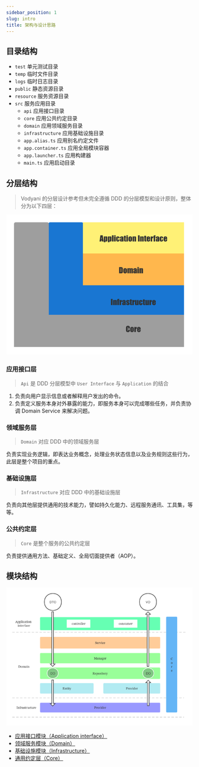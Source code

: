```yaml
---
sidebar_position: 1
slug: intro
title: 架构与设计思路
---
```


## 目录结构

- `test`                   单元测试目录
- `temp`                   临时文件目录
- `logs`                   临时日志目录
- `public`                 静态资源目录
- `resource`               服务资源目录
- `src`                    服务应用目录
  - `api`                  应用接口目录
  - `core`                 应用公共约定目录
  - `domain`               应用领域服务目录
  - `infrastructure`       应用基础设施目录
  - `app.alias.ts`         应用别名约定文件
  - `app.container.ts`     应用全局模块容器
  - `app.launcher.ts`      应用构建器
  - `main.ts`              应用启动目录

## 分层结构
> Vodyani 的分层设计参考但未完全遵循 DDD 的分层模型和设计原则，整体分为以下四层：

![](../../static/img/architecture.png)

### 应用接口层
> `Api` 是 DDD 分层模型中 `User Interface` 与 `Application` 的结合

1. 负责向用户显示信息或者解释用户发出的命令。
2. 负责定义服务本身对外暴露的能力，即服务本身可以完成哪些任务，并负责协调 Domain Service 来解决问题。

### 领域服务层
> `Domain` 对应 DDD 中的领域服务层

负责实现业务逻辑，即表达业务概念，处理业务状态信息以及业务规则这些行为，此层是整个项目的重点。

### 基础设施层
> `Infrastructure` 对应 DDD 中的基础设施层

负责向其他层提供通用的技术能力，譬如持久化能力、远程服务通讯、工具集，等等。

### 公共约定层
> `Core` 是整个服务的公共约定层

负责提供通用方法、基础定义、全局切面提供者（AOP）。

## 模块结构

![](../../static/img/module.png)

- [应用接口模块（Application interface）](../base/api)
- [领域服务模块（Domain）](../base/domain)
- [基础设施模块（Infrastructure）](../base/infrastructure.md)
- [通用约定层（Core）](../base/core.md)
